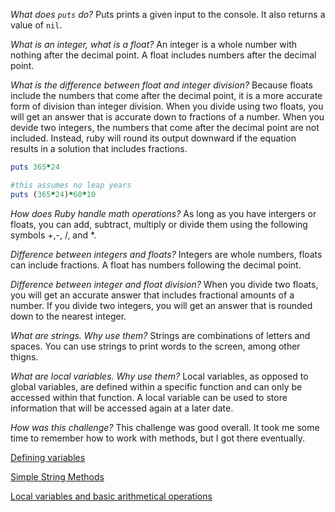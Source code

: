 _What does `puts` do?_
Puts prints a given input to the console. It also returns a value of `nil`. 

_What is an integer, what is a float?_
An integer is a whole number with nothing after the decimal point. A float includes numbers after the decimal point. 

_What is the difference between float and integer division?_
Because floats include the numbers that come after the decimal point, it is a more accurate form of division than integer division. When you divide using two floats, you will get an answer that is accurate down to fractions of a number. When you devide two integers, the numbers that come after the decimal point are not included. Instead, ruby will round its output downward if the equation results in a solution that includes fractions. 


````ruby	
puts 365*24

#this assumes no leap years
puts (365*24)*60*10
````


_How does Ruby handle math operations?_
	As long as you have intergers or floats, you can add, subtract, multiply or divide them using the following symbols +,-, /, and *.

_Difference between integers and floats?_
	Integers are whole numbers, floats can include fractions. A float has numbers following the decimal point. 

_Difference between integer and float division?_
	When you divide two floats, you will get an accurate answer that includes fractional amounts of a number. If you divide two integers, you will get an answer that is rounded down to the nearest integer. 

_What are strings. Why use them?_
	Strings are combinations of letters and spaces. You can use strings to print words to the screen, among other thigns. 

_What are local variables. Why use them?_
	Local variables, as opposed to global variables, are defined within a specific function and can only be accessed within that function. A local variable can be used to store information that will be accessed again at a later date. 

_How was this challenge?_
	This challenge was good overall. It took me some time to remember how to work with methods, but I got there eventually. 

[Defining variables](https://github.com/bobdorff/phase-0/blob/master/week-4/defining-variables.rb)

[Simple String Methods](https://github.com/bobdorff/phase-0/blob/master/week-4/simple-string.rb)

[Local variables and basic arithmetical operations](https://github.com/bobdorff/phase-0/blob/master/week-4/basic-math.rb)
